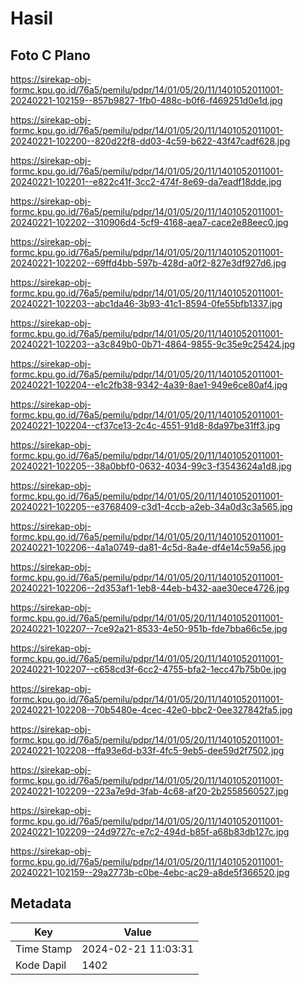 # Hasil

## Foto C Plano

https://sirekap-obj-formc.kpu.go.id/76a5/pemilu/pdpr/14/01/05/20/11/1401052011001-20240221-102159--857b9827-1fb0-488c-b0f6-f469251d0e1d.jpg

https://sirekap-obj-formc.kpu.go.id/76a5/pemilu/pdpr/14/01/05/20/11/1401052011001-20240221-102200--820d22f8-dd03-4c59-b622-43f47cadf628.jpg

https://sirekap-obj-formc.kpu.go.id/76a5/pemilu/pdpr/14/01/05/20/11/1401052011001-20240221-102201--e822c41f-3cc2-474f-8e69-da7eadf18dde.jpg

https://sirekap-obj-formc.kpu.go.id/76a5/pemilu/pdpr/14/01/05/20/11/1401052011001-20240221-102202--310906d4-5cf9-4168-aea7-cace2e88eec0.jpg

https://sirekap-obj-formc.kpu.go.id/76a5/pemilu/pdpr/14/01/05/20/11/1401052011001-20240221-102202--69ffd4bb-597b-428d-a0f2-827e3df927d6.jpg

https://sirekap-obj-formc.kpu.go.id/76a5/pemilu/pdpr/14/01/05/20/11/1401052011001-20240221-102203--abc1da46-3b93-41c1-8594-0fe55bfb1337.jpg

https://sirekap-obj-formc.kpu.go.id/76a5/pemilu/pdpr/14/01/05/20/11/1401052011001-20240221-102203--a3c849b0-0b71-4864-9855-9c35e9c25424.jpg

https://sirekap-obj-formc.kpu.go.id/76a5/pemilu/pdpr/14/01/05/20/11/1401052011001-20240221-102204--e1c2fb38-9342-4a39-8ae1-949e6ce80af4.jpg

https://sirekap-obj-formc.kpu.go.id/76a5/pemilu/pdpr/14/01/05/20/11/1401052011001-20240221-102204--cf37ce13-2c4c-4551-91d8-8da97be31ff3.jpg

https://sirekap-obj-formc.kpu.go.id/76a5/pemilu/pdpr/14/01/05/20/11/1401052011001-20240221-102205--38a0bbf0-0632-4034-99c3-f3543624a1d8.jpg

https://sirekap-obj-formc.kpu.go.id/76a5/pemilu/pdpr/14/01/05/20/11/1401052011001-20240221-102205--e3768409-c3d1-4ccb-a2eb-34a0d3c3a565.jpg

https://sirekap-obj-formc.kpu.go.id/76a5/pemilu/pdpr/14/01/05/20/11/1401052011001-20240221-102206--4a1a0749-da81-4c5d-8a4e-df4e14c59a56.jpg

https://sirekap-obj-formc.kpu.go.id/76a5/pemilu/pdpr/14/01/05/20/11/1401052011001-20240221-102206--2d353af1-1eb8-44eb-b432-aae30ece4726.jpg

https://sirekap-obj-formc.kpu.go.id/76a5/pemilu/pdpr/14/01/05/20/11/1401052011001-20240221-102207--7ce92a21-8533-4e50-951b-fde7bba66c5e.jpg

https://sirekap-obj-formc.kpu.go.id/76a5/pemilu/pdpr/14/01/05/20/11/1401052011001-20240221-102207--c658cd3f-6cc2-4755-bfa2-1ecc47b75b0e.jpg

https://sirekap-obj-formc.kpu.go.id/76a5/pemilu/pdpr/14/01/05/20/11/1401052011001-20240221-102208--70b5480e-4cec-42e0-bbc2-0ee327842fa5.jpg

https://sirekap-obj-formc.kpu.go.id/76a5/pemilu/pdpr/14/01/05/20/11/1401052011001-20240221-102208--ffa93e6d-b33f-4fc5-9eb5-dee59d2f7502.jpg

https://sirekap-obj-formc.kpu.go.id/76a5/pemilu/pdpr/14/01/05/20/11/1401052011001-20240221-102209--223a7e9d-3fab-4c68-af20-2b2558560527.jpg

https://sirekap-obj-formc.kpu.go.id/76a5/pemilu/pdpr/14/01/05/20/11/1401052011001-20240221-102209--24d9727c-e7c2-494d-b85f-a68b83db127c.jpg

https://sirekap-obj-formc.kpu.go.id/76a5/pemilu/pdpr/14/01/05/20/11/1401052011001-20240221-102159--29a2773b-c0be-4ebc-ac29-a8de5f366520.jpg


## Metadata

| Key        | Value               |
| ---------- | ------------------- |
| Time Stamp | 2024-02-21 11:03:31 |
| Kode Dapil | 1402                |



